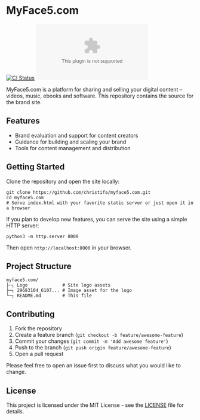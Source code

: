 # MyFace5.com

[![CI Status](https://github.com/christifa/myface5.com/actions/workflows/ci.yml/badge.svg)](https://github.com/christifa/myface5.com/actions/workflows/ci.yml)
[![GitHub stars](https://img.shields.io/github/stars/christifa/myface5.com?style=social)](https://github.com/christifa/myface5.com/stargazers)

MyFace5.com is a platform for sharing and selling your digital content – videos, music, ebooks and software. This repository contains the source for the brand site.

## Features

- Brand evaluation and support for content creators
- Guidance for building and scaling your brand
- Tools for content management and distribution

## Getting Started

Clone the repository and open the site locally:

```
git clone https://github.com/christifa/myface5.com.git
cd myface5.com
# Serve index.html with your favorite static server or just open it in a browser
```

If you plan to develop new features, you can serve the site using a simple HTTP server:

```
python3 -m http.server 8000
```

Then open `http://localhost:8000` in your browser.

## Project Structure

```
myface5.com/
├─┐ Logo             # Site logo assets
├─┐ 29683104_6107... # Image asset for the logo
└─┐ README.md        # This file
```

## Contributing

1. Fork the repository
2. Create a feature branch (`git checkout -b feature/awesome-feature`)
3. Commit your changes (`git commit -m 'Add awesome feature'`)
4. Push to the branch (`git push origin feature/awesome-feature`)
5. Open a pull request

Please feel free to open an issue first to discuss what you would like to change.

## License

This project is licensed under the MIT License - see the [LICENSE](LICENSE) file for details.
